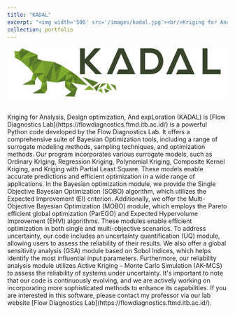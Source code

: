 ```yaml
---
title: "KADAL"
excerpt: "<img width='500' src='/images/kadal.jpg'><br/>Kriging for Analysis, Design optimization, And expLoration (KADAL) is a Python package that integrates a wide range of Bayesian Optimization tools. These include various surrogate modeling methods, sampling techniques, optimization methods, and tools for uncertainty analysis such as uncertainty quantification, sensitivity analysis, and reliability analysis. KADAL provides a comprehensive solution for analyzing, optimizing, and exploring complex systems with uncertainty."
collection: portfolio
---
```


<p align="center"><img width="700" src='/images/kadal.jpg'></p><br/> 
Kriging for Analysis, Design optimization, And expLoration (KADAL) is [Flow Diagnostics Lab](https://flowdiagnostics.ftmd.itb.ac.id/) is a powerful Python code developed by the Flow Diagnostics Lab. It offers a comprehensive suite of Bayesian Optimization tools, including a range of surrogate modeling methods, sampling techniques, and optimization methods. Our program incorporates various surrogate models, such as Ordinary Kriging, Regression Kriging, Polynomial Kriging, Composite Kernel Kriging, and Kriging with Partial Least Square. These models enable accurate predictions and efficient optimization in a wide range of applications. In the Bayesian optimization module, we provide the Single Objective Bayesian Optimization (SOBO) algorithm, which utilizes the Expected Improvement (EI) criterion. Additionally, we offer the Multi-Objective Bayesian Optimization (MOBO) module, which employs the Pareto efficient global optimization (ParEGO) and Expected Hypervolume Improvement (EHVI) algorithms. These modules enable efficient optimization in both single and multi-objective scenarios. To address uncertainty, our code includes an uncertainty quantification (UQ) module, allowing users to assess the reliability of their results. We also offer a global sensitivity analysis (GSA) module based on Sobol Indices, which helps identify the most influential input parameters. Furthermore, our reliability analysis module utilizes Active Kriging – Monte Carlo Simulation (AK-MCS) to assess the reliability of systems under uncertainty. It's important to note that our code is continuously evolving, and we are actively working on incorporating more sophisticated methods to enhance its capabilities. If you are interested in this software, please contact my professor via our lab website [Flow Diagnostics Lab](https://flowdiagnostics.ftmd.itb.ac.id/). <br/> 
